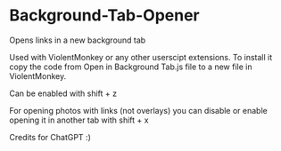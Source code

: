 # Background-Tab-Opener
Opens links in a new background tab

Used with ViolentMonkey or any other userscipt extensions.
To install it copy the code from Open in Background Tab.js file to a new file in ViolentMonkey.

Can be enabled with shift + z

For opening photos with links (not overlays) you can disable or enable opening it in another tab with shift + x

Credits for ChatGPT :)
